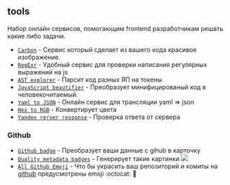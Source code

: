 ## tools

Набор онлайн сервисов, помогающим frontend разработчикам решать
какие либо задачи.

* [`Carbon`](https://carbon.now.sh/) - Сервис который сделает из вашего кода красивое изображение. 
* [`RegExr`](http://www.regexr.com/) - Удобный сервис для проверки написания регулярных выражений на js
* [`AST explorer`](https://astexplorer.net/) - Парсит код разных ЯП на токены
* [`JavaScript beautifier`](http://jsbeautifier.org/) - Преобразует минифицированый код в человекочитаемый.
* [`Yaml to JSON`](http://nodeca.github.io/js-yaml/) - Онлайн сервис для трансляции yaml => json
* [`Hex to RGB`](https://www.webpagefx.com/web-design/hex-to-rgb/) - Конвертирует цвета
* [`Yandex rerver response`](https://webmaster.yandex.ru/tools/server-response/) - Проверка ответа от сервера
### Github
* [`Github badge`](http://githubbadge.appspot.com/) - Преобразует ваши данные с gihub в карточку
* [`Quality metadata badges`](https://shields.io/) - Генерирует такие картинки ![](https://img.shields.io/wordpress/plugin/v/akismet.svg)
* [`All Github Emoji`](https://github.com/scotch-io/All-Github-Emoji-Icons) - Что бы украсить ваш репозиторий и комиты на [github](https://github.com) предусмотрены emoji :octocat: :rocket:
